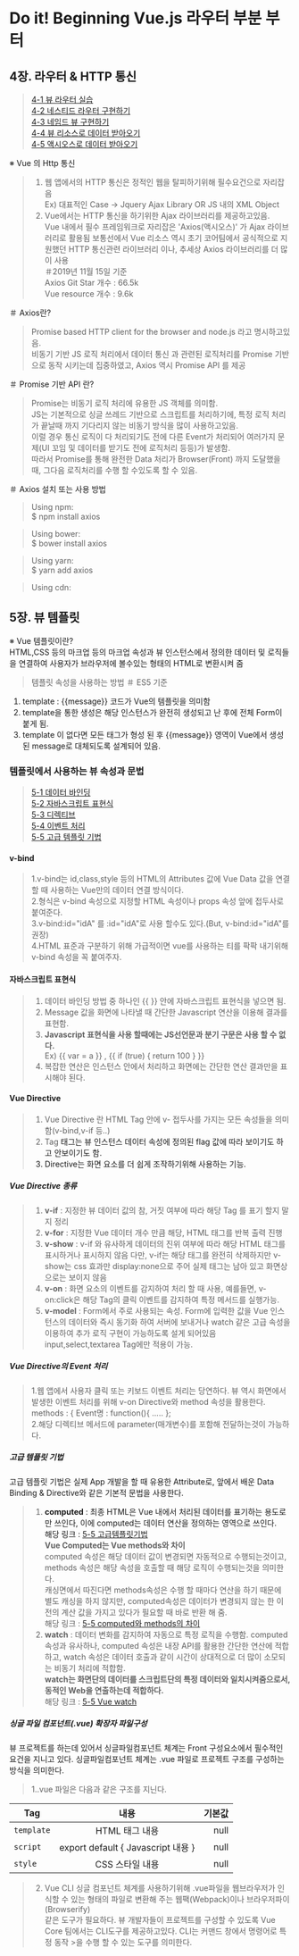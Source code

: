 # Do it! Beginning Vue.js 라우터 부분 부터


4장. 라우터 & HTTP 통신
-
>[4-1 뷰 라우터 실습](https://github.com/gwkim9444/Vue_Study/blob/master/01_nested.html/)  
>[4-2 네스티드 라우터 구현하기](https://github.com/gwkim9444/Vue_Study/blob/master/02_Named_view.html/)  
>[4-3 네임드 뷰 구현하기](https://github.com/gwkim9444/Vue_Study/blob/master/03.Vue_Quiz.html/)  
>[4-4 뷰 리소스로 데이터 받아오기](https://github.com/gwkim9444/Vue_Study/blob/master/04.Vue_HTTP_Communication.html/)  
>[4-5 액시오스로 데이터 받아오기](https://github.com/gwkim9444/Vue_Study/blob/master/05.Axios.html/)  


※ Vue 의 Http 통신

>1. 웹 앱에서의 HTTP 통신은 정적인 웹을 탈피하기위해 필수요건으로 자리잡음  
>Ex) 대표적인 Case → Jquery Ajax Library OR JS 내의 XML Object   
>2. Vue에서는 HTTP 통신을 하기위한 Ajax 라이브러리를 제공하고있음.   
>Vue 내에서 필수 프레임워크로 자리잡은 'Axios(액시오스)' 가 Ajax 라이브러리로 활용됨
>보통선에서 Vue 리소스 역시 초기 코어팀에서 공식적으로 지원했던 HTTP 통신관련 라이브러리 이나, 추세상 Axios 라이브러리를 더 많이 사용  
＃2019년 11월 15일 기준  
>Axios Git Star 개수 : 66.5k  
>Vue resource 개수 : 9.6k  

＃ Axios란? 
>Promise based HTTP client for the browser and node.js 라고 명시하고있음.  
>비동기 기반 JS 로직 처리에서 데이터 통신 과 관련된 로직처리를 Promise 기반으로 동작 시키는데 집중하였고, Axios 역시 Promise API 를 제공  

＃ Promise 기반 API 란?

>Promise는 비동기 로직 처리에 유용한 JS 객체를 의미함.  
>JS는 기본적으로 싱글 쓰레드 기반으로 스크립트를 처리하기에, 특정 로직 처리가 끝날때 까지 기다리지 않는 비동기 방식을 많이 사용하고있음.  
>이럴 경우 통신 로직이 다 처리되기도 전에 다른 Event가 처리되어 여러가지 문제(UI 꼬임 및 데이터를 받기도 전에 로직처리 등등)가 발생함.  
>따라서 Promise를 통해 완전한 Data 처리가 Browser(Front) 까지 도달했을 때, 그다음 로직처리를 수행 할 수있도록 할 수 있음.  


＃ Axios 설치 또는 사용 방법  
>Using npm:  
>$ npm install axios  

>Using bower:  
>$ bower install axios  

>Using yarn:  
>$ yarn add axios  

>Using cdn:  
><script src="https://unpkg.com/axios/dist/axios.min.js"></script>


5장. 뷰 템플릿
-

※ Vue 템플릿이란?  
HTML,CSS 등의 마크업 등의 마크업 속성과 뷰 인스턴스에서 정의한 데이터 및 로직들을 연결하여 사용자가 브라우저에 볼수있는 형태의 HTML로 변환시켜 줌  
>템플릿 속성을 사용하는 방법
>＃ ES5 기준  
><script>  
> new Vue({ template : '<p>Hello {{message}}</p>' });  
></script>  
1. template : {{message}} 코드가 Vue의 템플릿을 의미함
2. template을 통한 생성은 해당 인스턴스가 완전히 생성되고 난 후에 전체 Form이 붙게 됨. 
3. template 이 없다면 모든 태그가 형성 된 후 {{message}} 영역이 Vue에서 생성된 message로 대체되도록 설계되어 있음.  

### 템플릿에서 사용하는 뷰 속성과 문법
>[5-1 데이터 바인딩](https://github.com/gwkim9444/Vue_Study/blob/master/5-1.index.html)  
>[5-2 자바스크립트 표현식](https://github.com/gwkim9444/Vue_Study/blob/master/5-2.Javascript_Expression.html)    
>[5-3 디렉티브](https://github.com/gwkim9444/Vue_Study/blob/master/5-3.Javascript_Expression_2.html)    
>[5-4 이벤트 처리](https://github.com/gwkim9444/Vue_Study/blob/master/5-4.Javascript_Directive.html)  
>[5-5 고급 템플릿 기법](https://github.com/gwkim9444/Vue_Study/blob/master/5-5.Vue_computed.html)  

#### __v-bind__  
>1.v-bind는 id,class,style 등의 HTML의 Attributes 값에 Vue Data 값을 연결할 때 사용하는 Vue만의 데이터 연결 방식이다.  
>2.형식은 v-bind 속성으로 지정할 HTML 속성이나 props 속성 앞에 접두사로 붙여준다.    
>3.v-bind:id="idA" 를 :id="idA"로 사용 할수도 있다.(But, v-bind:id="idA"를 권장)    
>4.HTML 표준과 구분하기 위해 가급적이면 vue를 사용하는 티를 팍팍 내기위해 v-bind 속성을 꼭 붙여주자.

#### __자바스크립트 표현식__  
>1. 데이터 바인딩 방법 중 하나인 {{ }} 안에 자바스크립트 표현식을 넣으면 됨.  
>2. Message 값을 화면에 나타낼 때 간단한 Javascript 연산을 이용해 결과를 표현함.  
>3. __Javascript 표현식을 사용 할때에는 JS선언문과 분기 구문은 사용 할 수 없다.__  
Ex) {{ var = a }} , {{ if (true) { return 100 } }}
>4. 복잡한 연산은 인스턴스 안에서 처리하고 화면에는 간단한 연산 결과만을 표시해야 된다.  


#### __Vue Directive__  
>1. Vue Directive 란 HTML Tag 안에 v- 접두사를 가지는 모든 속성들을 의미함(v-bind,v-if 등..)    
>2. Tag <a>태그는 뷰 인스턴스 데이터 속성에 정의된 flag 값에 따라 보이기도 하고 안보이기도 함.    
>3. Directive는 화면 요소를 더 쉽게 조작하기위해 사용하는 기능.  

##### __Vue Directive 종류__  
>1. __v-if__ : 지정한 뷰 데이터 값의 참, 거짓 여부에 따라 해당 Tag 를 표기 할지 말지 정리  
>2. __v-for__ : 지정한 Vue 데이터 개수 만큼 해당, HTML 태그를 반복 출력 진행  
>3. __v-show__ : v-if 와 유사하게 데이터의 진위 여부에 따라 해당 HTML 태그를 표시하거나 표시하지 않음 다만, v-if는 해당 태그를 완전히 삭제하지만 v-show는 css 효과만 display:none으로 주어 실제 태그는 남아 있고 화면상으로는 보이지 않음  
>4. __v-on__ : 화면 요소의 이벤트를 감지하여 처리 할 때 사용, 예를들면, v-on:click은 해당 Tag의 클릭 이벤트를 감지하여 특정 메서드를 실행가능.
>5. __v-model__ : Form에서 주로 사용되는 속성. Form에 입력한 값을 Vue 인스턴스의 데이터와 즉시 동기화 하여 서버에 보내거나 watch 같은 고급 속성을 이용하여 추가 로직 구현이 가능하도록 설게 되어있음 input,select,textarea Tag에만 적용이 가능.  

##### __Vue Directive의 Event 처리__  
>1.웹 앱에서 사용자 클릭 또는 키보드 이벤트 처리는 당연하다. 뷰 역시 화면에서 발생한 이벤트 처리를 위해 v-on Directive와 method 속성을 활용한다.  
methods : { Event명 : function(){ ..... };  
>2.해당 디렉티브 메서드에 parameter(매개변수)를 포함해 전달하는것이 가능하다.  

##### __고급 템플릿 기법__  
고급 템플릿 기법은 실제 App 개발을 할 때 유용한 Attribute로, 앞에서 배운 Data Binding & Directive와 같은 기본적 문법을 사용한다.  
>1. __computed__ : 최종 HTML은 Vue 내에서 처리된 데이터를 표기하는 용도로만 쓰인다, 이에 computed는 데이터 연산을 정의하는 영역으로 쓰인다.  
> 해당 링크 : [5-5 고급템플릿기법](https://github.com/gwkim9444/Vue_Study/blob/master/5-5.Vue_computed.html)   
> __Vue Computed는 Vue methods와 차이__  
> computed 속성은 해당 데이터 값이 변경되면 자동적으로 수행되는것이고, methods 속성은 해당 속성을 호출할 때 해당 로직이 수행되는것을 의미한다.  
> 캐싱면에서 따진다면 methods속성은 수행 할 때마다 연산을 하기 때문에 별도 캐싱을 하지 않지만, computed속성은 데이터가 변경되지 않는 한 이전의 계산 값을 가지고 있다가 필요할 때 바로 반환 해 줌.  
해당 링크 : [5-5 computed와 methods의 차이](https://github.com/gwkim9444/Vue_Study/blob/master/5-5.Vue_watch.html)   
>2. __watch__ : 데이터 변화를 감지하여 자동으로 특정 로직을 수행함. computed 속성과 유사하나, computed 속성은 내장 API를 활용한 간단한 연산에 적합하고, watch 속성은 데이터 호출과 같이 시간이 상대적으로 더 많이 소모되는 비동기 처리에 적합함.   
>__watch는 화면단의 데이터를 스크립트단의 특정 데이터와 일치시켜줌으로서, 동적인 Web을 연출하는데 적합하다.__  
해당 링크 : [5-5 Vue watch](https://github.com/gwkim9444/Vue_Study/blob/master/5-5.Vue_watch_2.html)

##### __싱글 파일 컴포넌트(.vue) 확장자 파일구성__
뷰 프로젝트를 하는데 있어서 싱글파일컴포넌트 체계는 Front 구성요소에서 필수적인 요건을 지니고 있다. 싱글파일컴포넌트 체계는 .vue 파일로 프로젝트 구조를 구성하는 방식을 의미한다.  
>1..vue 파일은 다음과 같은 구조를 지닌다.  
  


Tag | 내용 | 기본값
---|:---:|---:
`template` | HTML 태그 내용 | null
`script` | export default { Javascript 내용 } | null
`style` | CSS 스타일 내용 | null  

>2. Vue CLI 
>싱글 컴포넌트 체계를 사용하기위해 .vue파일을 웹브라우저가 인식할 수 있는 형태의 파일로 변환해 주는 웹팩(Webpack)이나 브라우저파이(Browserify)  
>같은 도구가 필요하다. 뷰 개발자들이 프로젝트를 구성할 수 있도록 Vue Core 팀에서는 CLI도구를 제공하고있다. CLI는 커맨드 창에서 명령어로 특정 동작 >을 수행 할 수 있는 도구를 의미한다.
